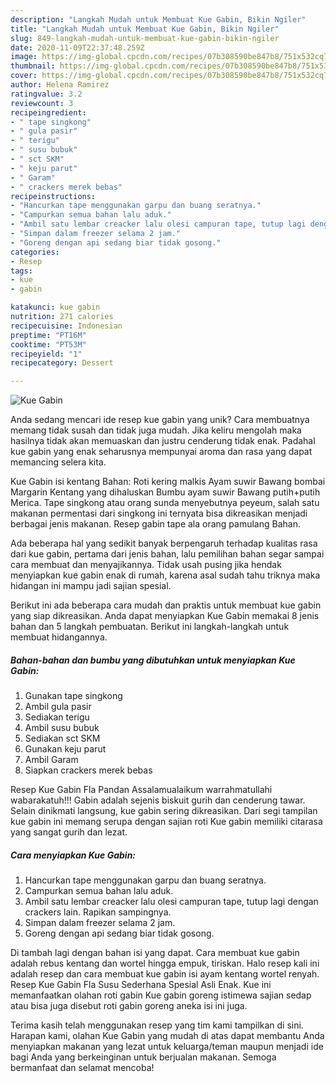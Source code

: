 ```yaml
---
description: "Langkah Mudah untuk Membuat Kue Gabin, Bikin Ngiler"
title: "Langkah Mudah untuk Membuat Kue Gabin, Bikin Ngiler"
slug: 849-langkah-mudah-untuk-membuat-kue-gabin-bikin-ngiler
date: 2020-11-09T22:37:48.259Z
image: https://img-global.cpcdn.com/recipes/07b308590be847b8/751x532cq70/kue-gabin-foto-resep-utama.jpg
thumbnail: https://img-global.cpcdn.com/recipes/07b308590be847b8/751x532cq70/kue-gabin-foto-resep-utama.jpg
cover: https://img-global.cpcdn.com/recipes/07b308590be847b8/751x532cq70/kue-gabin-foto-resep-utama.jpg
author: Helena Ramirez
ratingvalue: 3.2
reviewcount: 3
recipeingredient:
- " tape singkong"
- " gula pasir"
- " terigu"
- " susu bubuk"
- " sct SKM"
- " keju parut"
- " Garam"
- " crackers merek bebas"
recipeinstructions:
- "Hancurkan tape menggunakan garpu dan buang seratnya."
- "Campurkan semua bahan lalu aduk."
- "Ambil satu lembar creacker lalu olesi campuran tape, tutup lagi dengan crackers lain. Rapikan sampingnya."
- "Simpan dalam freezer selama 2 jam."
- "Goreng dengan api sedang biar tidak gosong."
categories:
- Resep
tags:
- kue
- gabin

katakunci: kue gabin 
nutrition: 271 calories
recipecuisine: Indonesian
preptime: "PT16M"
cooktime: "PT53M"
recipeyield: "1"
recipecategory: Dessert

---
```



![Kue Gabin](https://img-global.cpcdn.com/recipes/07b308590be847b8/751x532cq70/kue-gabin-foto-resep-utama.jpg)

Anda sedang mencari ide resep kue gabin yang unik? Cara membuatnya memang tidak susah dan tidak juga mudah. Jika keliru mengolah maka hasilnya tidak akan memuaskan dan justru cenderung tidak enak. Padahal kue gabin yang enak seharusnya mempunyai aroma dan rasa yang dapat memancing selera kita.

Kue Gabin isi kentang Bahan: Roti kering malkis Ayam suwir Bawang bombai Margarin Kentang yang dihaluskan Bumbu ayam suwir Bawang putih+putih Merica. Tape singkong atau orang sunda menyebutnya peyeum, salah satu makanan permentasi dari singkong ini ternyata bisa dikreasikan menjadi berbagai jenis makanan. Resep gabin tape ala orang pamulang Bahan.

Ada beberapa hal yang sedikit banyak berpengaruh terhadap kualitas rasa dari kue gabin, pertama dari jenis bahan, lalu pemilihan bahan segar sampai cara membuat dan menyajikannya. Tidak usah pusing jika hendak menyiapkan kue gabin enak di rumah, karena asal sudah tahu triknya maka hidangan ini mampu jadi sajian spesial.


Berikut ini ada beberapa cara mudah dan praktis untuk membuat kue gabin yang siap dikreasikan. Anda dapat menyiapkan Kue Gabin memakai 8 jenis bahan dan 5 langkah pembuatan. Berikut ini langkah-langkah untuk membuat hidangannya.

<!--inarticleads1-->

##### Bahan-bahan dan bumbu yang dibutuhkan untuk menyiapkan Kue Gabin:

1. Gunakan  tape singkong
1. Ambil  gula pasir
1. Sediakan  terigu
1. Ambil  susu bubuk
1. Sediakan  sct SKM
1. Gunakan  keju parut
1. Ambil  Garam
1. Siapkan  crackers merek bebas


Resep Kue Gabin Fla Pandan Assalamualaikum warrahmatullahi wabarakatuh!!! Gabin adalah sejenis biskuit gurih dan cenderung tawar. Selain dinikmati langsung, kue gabin sering dikreasikan. Dari segi tampilan kue gabin ini memang serupa dengan sajian roti Kue gabin memiliki citarasa yang sangat gurih dan lezat. 

<!--inarticleads2-->

##### Cara menyiapkan Kue Gabin:

1. Hancurkan tape menggunakan garpu dan buang seratnya.
1. Campurkan semua bahan lalu aduk.
1. Ambil satu lembar creacker lalu olesi campuran tape, tutup lagi dengan crackers lain. Rapikan sampingnya.
1. Simpan dalam freezer selama 2 jam.
1. Goreng dengan api sedang biar tidak gosong.


Di tambah lagi dengan bahan isi yang dapat. Cara membuat kue gabin adalah rebus kentang dan wortel hingga empuk, tiriskan. Halo resep kali ini adalah resep dan cara membuat kue gabin isi ayam kentang wortel renyah. Resep Kue Gabin Fla Susu Sederhana Spesial Asli Enak. Kue ini memanfaatkan olahan roti gabin Kue gabin goreng istimewa sajian sedap atau bisa juga disebut roti gabin goreng aneka isi ini juga. 

Terima kasih telah menggunakan resep yang tim kami tampilkan di sini. Harapan kami, olahan Kue Gabin yang mudah di atas dapat membantu Anda menyiapkan makanan yang lezat untuk keluarga/teman maupun menjadi ide bagi Anda yang berkeinginan untuk berjualan makanan. Semoga bermanfaat dan selamat mencoba!
